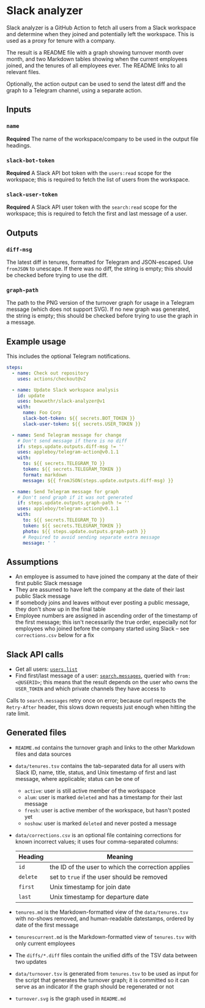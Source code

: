 # Slack analyzer

Slack analyzer is a GitHub Action to fetch all users from a Slack workspace and
determine when they joined and potentially left the workspace. This is used as
a proxy for tenure with a company.

The result is a README file with a graph showing turnover month over month, and
two Markdown tables showing when the current employees joined, and the tenures
of all employees ever. The README links to all relevant files.

Optionally, the action output can be used to send the latest diff and the graph
to a Telegram channel, using a separate action.

## Inputs

### `name`

**Required** The name of the workspace/company to be used in the output file
headings.

### `slack-bot-token`

**Required** A Slack API bot token with the `users:read` scope for the
workspace; this is required to fetch the list of users from the workspace.

### `slack-user-token`

**Required** A Slack API user token with the `search:read` scope for the
workspace; this is required to fetch the first and last message of a user.

## Outputs

### `diff-msg`

The latest diff in tenures, formatted for Telegram and JSON-escaped. Use
`fromJSON` to unescape. If there was no diff, the string is empty; this should
be checked before trying to use the diff.

### `graph-path`

The path to the PNG version of the turnover graph for usage in a Telegram
message (which does not support SVG). If no new graph was generated, the string
is empty; this should be checked before trying to use the graph in a message.

## Example usage

This includes the optional Telegram notifications.

```yaml
steps:
  - name: Check out repository
    uses: actions/checkout@v2

  - name: Update Slack workspace analysis
    id: update
    uses: bewuethr/slack-analyzer@v1
    with:
      name: Foo Corp
      slack-bot-token: ${{ secrets.BOT_TOKEN }}
      slack-user-token: ${{ secrets.USER_TOKEN }}

  - name: Send Telegram message for change
    # Don't send message if there is no diff
    if: steps.update.outputs.diff-msg != ''
    uses: appleboy/telegram-action@v0.1.1
    with:
      to: ${{ secrets.TELEGRAM_TO }}
      token: ${{ secrets.TELEGRAM_TOKEN }}
      format: markdown
      message: ${{ fromJSON(steps.update.outputs.diff-msg) }}

  - name: Send Telegram message for graph
    # Don't send graph if it was not generated
    if: steps.update.outputs.graph-path != ''
    uses: appleboy/telegram-action@v0.1.1
    with:
      to: ${{ secrets.TELEGRAM_TO }}
      token: ${{ secrets.TELEGRAM_TOKEN }}
      photo: ${{ steps.update.outputs.graph-path }}
      # Required to avoid sending separate extra message
      message: ' '
```

## Assumptions

- An employee is assumed to have joined the company at the date of their first
  public Slack message
- They are assumed to have left the company at the date of their last public
  Slack message
- If somebody joins and leaves without ever posting a public message, they
  don't show up in the final table
- Employee numbers are assigned in ascending order of the timestamp of the
  first message; this isn't necessarily the true order, especially not for
  employees who joined before the company started using Slack &ndash; see
  `corrections.csv` below for a fix

## Slack API calls

- Get all users: [`users.list`][1]
- Find first/last message of a user: [`search.messages`][2], queried with
  `from:<@USERID>`; this means that the result depends on the user who owns the
  `USER_TOKEN` and which private channels they have access to

Calls to `search.messages` retry once on error; because curl respects the
`Retry-After` header, this slows down requests just enough when hitting the
rate limit.

[1]: <https://api.slack.com/methods/users.list>
[2]: <https://api.slack.com/methods/search.messages>

## Generated files

- `README.md` contains the turnover graph and links to the other Markdown files
  and data sources
- `data/tenures.tsv` contains the tab-separated data for all users with Slack
  ID, name, title, status, and Unix timestamp of first and last message, where
  applicable; status can be one of
  - `active`: user is still active member of the workspace
  - `alum`: user is marked `deleted` and has a timestamp for their last message
  - `fresh`: user is active member of the workspace, but hasn't posted yet
  - `noshow`: user is marked `deleted` and never posted a message
- `data/corrections.csv` is an optional file containing corrections for known
  incorrect values; it uses four comma-separated columns:

  | Heading  | Meaning                                            |
  | -------- | -------------------------------------------------- |
  | `id`     | the ID of the user to which the correction applies |
  | `delete` | set to `true` if the user should be removed        |
  | `first`  | Unix timestamp for join date                       |
  | `last`   | Unix timestamp for departure date                  |

- `tenures.md` is the Markdown-formatted view of the `data/tenures.tsv` with
  no-shows removed, and human-readable datestamps, ordered by date of the first
  message
- `tenurescurrent.md` is the Markdown-formatted view of `tenures.tsv` with only
  current employees
- The `diffs/*.diff` files contain the unified diffs of the TSV data between
  two updates
- `data/turnover.tsv` is generated from `tenures.tsv` to be used as input for
  the script that generates the turnover graph; it is committed so it can serve
  as an indicator if the graph should be regenerated or not
- `turnover.svg` is the graph used in `README.md`
